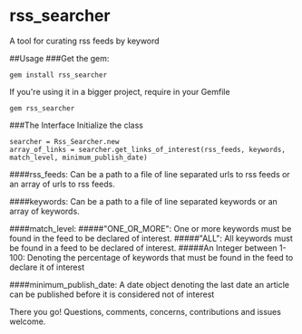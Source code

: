 # rss_searcher
A tool for curating rss feeds by keyword

##Usage
###Get the gem:
```
gem install rss_searcher
```
If you're using it in a bigger project, require in your Gemfile
```
gem rss_searcher
```
###The Interface
Initialize the class
```
searcher = Rss_Searcher.new
array_of_links = searcher.get_links_of_interest(rss_feeds, keywords, match_level, minimum_publish_date)
```
####rss_feeds:
Can be a path to a file of line separated urls to rss feeds or an array of urls to rss feeds.

####keywords:
Can be a path to a file of line separated keywords or an array of keywords.

####match_level:
#####"ONE_OR_MORE": 
One or more keywords must be found in the feed to be declared of interest.
#####"ALL": 
All keywords must be found in a feed to be declared of interest.
#####An Integer between 1-100:
Denoting the percentage of keywords that must be found in the feed to declare it of interest

####minimum_publish_date:
A date object denoting the last date an article can be published before it is considered not of interest

There you go! Questions, comments, concerns, contributions and issues welcome.
